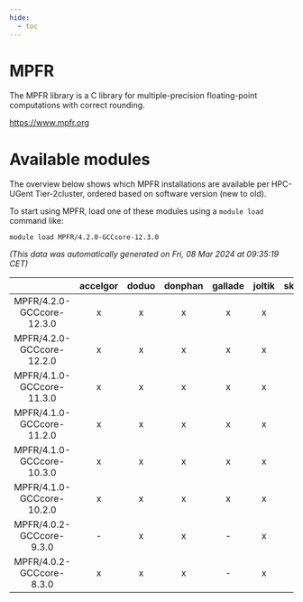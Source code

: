 ```yaml
---
hide:
  - toc
---
```


MPFR
====


The MPFR library is a C library for multiple-precision floating-point computations with correct rounding.

https://www.mpfr.org
# Available modules


The overview below shows which MPFR installations are available per HPC-UGent Tier-2cluster, ordered based on software version (new to old).

To start using MPFR, load one of these modules using a `module load` command like:

```shell
module load MPFR/4.2.0-GCCcore-12.3.0
```

*(This data was automatically generated on Fri, 08 Mar 2024 at 09:35:19 CET)*  

| |accelgor|doduo|donphan|gallade|joltik|skitty|
| :---: | :---: | :---: | :---: | :---: | :---: | :---: |
|MPFR/4.2.0-GCCcore-12.3.0|x|x|x|x|x|x|
|MPFR/4.2.0-GCCcore-12.2.0|x|x|x|x|x|x|
|MPFR/4.1.0-GCCcore-11.3.0|x|x|x|x|x|x|
|MPFR/4.1.0-GCCcore-11.2.0|x|x|x|x|x|x|
|MPFR/4.1.0-GCCcore-10.3.0|x|x|x|x|x|x|
|MPFR/4.1.0-GCCcore-10.2.0|x|x|x|x|x|x|
|MPFR/4.0.2-GCCcore-9.3.0|-|x|x|-|x|x|
|MPFR/4.0.2-GCCcore-8.3.0|x|x|x|-|x|x|
